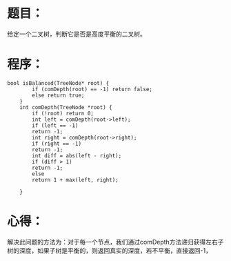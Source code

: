 # 题目：
给定一个二叉树，判断它是否是高度平衡的二叉树。
# 程序：
~~~
bool isBalanced(TreeNode* root) {
        if (comDepth(root) == -1) return false;
        else return true;
    }
    int comDepth(TreeNode *root) {
        if (!root) return 0;
        int left = comDepth(root->left);
        if (left == -1) 
		return -1;
        int right = comDepth(root->right);
        if (right == -1) 
		return -1;
        int diff = abs(left - right);
        if (diff > 1) 
		return -1;
        else 
		return 1 + max(left, right);

    }
~~~
# 心得：
解决此问题的方法为：对于每一个节点，我们通过comDepth方法递归获得左右子树的深度，如果子树是平衡的，则返回真实的深度，若不平衡，直接返回-1，
